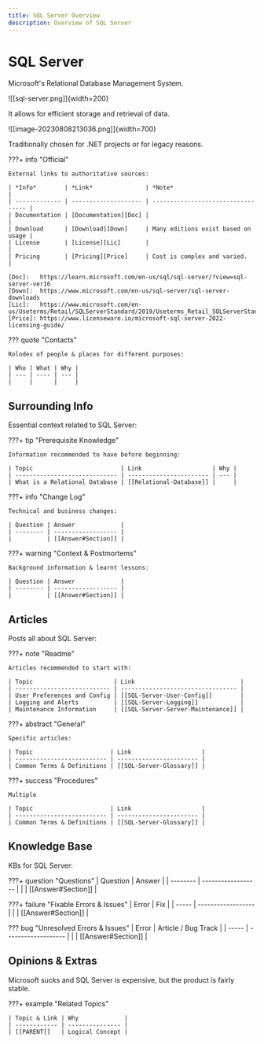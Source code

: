 ```yaml
---
title: SQL Server Overview
description: Overview of SQL Server
---
```


<!-- Use to hide prev / next footers individually: -->
<style>
.md-footer__link--prev {
    display: none
}
/* .md-footer__link--next {
    display: none
} */
</style>

# SQL Server

Microsoft's Relational Database Management System.

![[sql-server.png]]{width=200}

It allows for efficient storage and retrieval of data.

![[image-20230808213036.png]]{width=700}

Traditionally chosen for .NET projects or for legacy reasons.

???+ info "Official"

    External links to authoritative sources:

    | *Info*        | *Link*               | *Note*                             |
    | ------------- | -------------------- | ---------------------------------- |
    | Documentation | [Documentation][Doc] |                                    |
    | Download      | [Download][Down]     | Many editions exist based on usage |
    | License       | [License][Lic]       |                                    |
    | Pricing       | [Pricing][Price]     | Cost is complex and varied.        |

    [Doc]:   https://learn.microsoft.com/en-us/sql/sql-server/?view=sql-server-ver16
    [Down]:  https://www.microsoft.com/en-us/sql-server/sql-server-downloads
    [Lic]:   https://www.microsoft.com/en-us/Useterms/Retail/SQLServerStandard/2019/Useterms_Retail_SQLServerStandard_2019_English.htm
    [Price]: https://www.licenseware.io/microsoft-sql-server-2022-licensing-guide/

??? quote "Contacts"

    Rolodex of people & places for different purposes:

    | Who | What | Why |
    | --- | ---- | --- |
    |     |      |     |


## Surrounding Info

Essential context related to SQL Server:

???+ tip "Prerequisite Knowledge"

    Information recommended to have before beginning:

    | Topic                         | Link                    | Why |
    | ----------------------------- | ----------------------- | --- |
    | What is a Relational Database | [[Relational-Database]] |     |

???+ info "Change Log"

    Technical and business changes:

    | Question | Answer             |
    | -------- | ------------------ |
    |          | [[Answer#Section]] |

???+ warning "Context & Postmortems"

    Background information & learnt lessons:

    | Question | Answer             |
    | -------- | ------------------ |
    |          | [[Answer#Section]] |


## Articles

Posts all about SQL Server:

???+ note "Readme"

    Articles recommended to start with:

    | Topic                       | Link                              |
    | --------------------------- | --------------------------------- |
    | User Preferences and Config | [[SQL-Server-User-Config]]        |
    | Logging and Alerts          | [[SQL-Server-Logging]]            |
    | Maintenance Information     | [[SQL-Server-Server-Maintenance]] |

???+ abstract "General"

    Specific articles:

    | Topic                      | Link                    |
    | -------------------------- | ----------------------- |
    | Common Terms & Definitions | [[SQL-Server-Glossary]] |

???+ success "Procedures"

    Multiple

    | Topic                      | Link                    |
    | -------------------------- | ----------------------- |
    | Common Terms & Definitions | [[SQL-Server-Glossary]] |

## Knowledge Base

KBs for SQL Server:

???+ question "Questions"
    | Question | Answer             |
    | -------- | ------------------ |
    |          | [[Answer#Section]] |

???+ failure "Fixable Errors & Issues"
    | Error | Fix                |
    | ----- | ------------------ |
    |       | [[Answer#Section]] |

??? bug "Unresolved Errors & Issues"
    | Error | Article / Bug Track |
    | ----- | ------------------- |
    |       | [[Answer#Section]]  |

## Opinions & Extras

Microsoft sucks and SQL Server is expensive, but the product is fairly stable.

???+ example "Related Topics"

    | Topic & Link | Why             |
    | ------------ | --------------- |
    | [[PARENT]]   | Logical Concept |

<!-- TO-DO List -->
